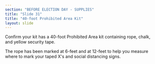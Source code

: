 ```yaml
---
section: "BEFORE ELECTION DAY - SUPPLIES"
title: "Slide 31"
title: "40-foot Prohibited Area Kit"
layout: slide
---
```


Confirm your kit has a 40-foot Prohibited Area kit containing rope, chalk, and yellow security tape.

The rope has been marked at 6-feet and at 12-feet to help you measure where to mark your taped X's and social distancing signs.




